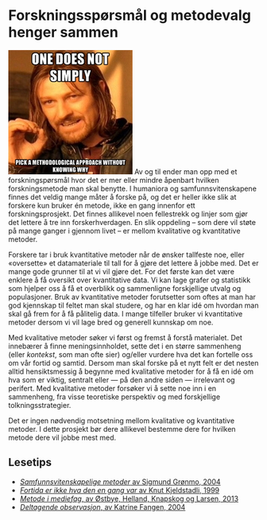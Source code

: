 # Forskningsspørsmål og metodevalg henger sammen

<img src="../images/onedoes.jpg" alt="One Does Not Simply…" class="right"> Av og til ender man opp med et forskningspørsmål hvor det er mer eller mindre åpenbart hvilken forskningsmetode man skal benytte. I humaniora og samfunnsvitenskapene finnes det veldig mange måter å forske på, og det er heller ikke slik at forskere kun bruker én metode, ikke en gang innenfor ett forskningsprosjekt. Det finnes allikevel noen fellestrekk og linjer som gjør det lettere å tre inn forskerhverdagen. En slik oppdeling – som dere vil støte på mange ganger i gjennom livet – er mellom kvalitative og kvantitative metoder.

Forskere tar i bruk kvantitative metoder når de ønsker tallfeste noe, eller «oversette» et datamateriale til tall for å gjøre det lettere å jobbe med. Det er mange gode grunner til at vi vil gjøre det. For det første kan det være enklere å få oversikt over kvantitative data. Vi kan lage grafer og statistikk som hjelper oss å få et overblikk og sammenligne forskjellige utvalg og populasjoner. Bruk av kvantitative metoder forutsetter som oftes at man har god kjennskap til feltet man skal studere, og har en klar idé om hvordan man skal gå frem for å få pålitelig data. I mange tilfeller bruker vi kvantitative metoder dersom vi vil lage bred og generell kunnskap om noe.

Med kvalitative metoder søker vi først og fremst å forstå materialet. Det innebærer å finne meningsinnholdet, sette det i en større sammenheng (eller *kontekst*, som man ofte sier) og/eller vurdere hva det kan fortelle oss om vår fortid og samtid. Dersom man skal forske på et nytt felt er det nesten alltid hensiktsmessig å begynne med kvalitative metoder for å få en idé om hva som er viktig, sentralt eller — på den andre siden — irrelevant og perifert. Med kvalitative metoder forsøker vi å sette noe inn i en sammenheng, fra visse teoretiske perspektiv og med forskjellige tolkningsstrategier.

<div class="boks">Det er ingen nødvendig motsetning mellom kvalitative og kvantitative metoder. I dette prosjekt bør dere allikevel bestemme dere for hvilken metode dere vil jobbe mest med.</div>

## Lesetips

-   [_Samfunnsvitenskapelige metoder_ av Sigmund Grønmo, 2004](http://bibsys-primo.hosted.exlibrisgroup.com/NB:BIBSYS_ILS961798580)
-   [_Fortida er ikke hva den en gang var_ av Knut Kjeldstadli, 1999](http://urn.nb.no/URN:NBN:no-nb_digibok_2008090300018)
-   [_Metode i mediefag_, av Østbye, Helland, Knapskog og Larsen, 2013](http://bibsys-primo.hosted.exlibrisgroup.com/NB:BIBSYS_ILS132416719)
-   [_Deltagende observasjon_, av Katrine Fangen, 2004](http://urn.nb.no/URN:NBN:no-nb_digibok_2011041308072)
